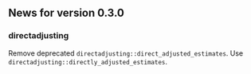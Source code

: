 <!-- generated by R package codedoc; do not modify! -->

## News for version 0.3.0

### directadjusting

Remove deprecated `directadjusting::direct_adjusted_estimates`. Use
`directadjusting::directly_adjusted_estimates`.


